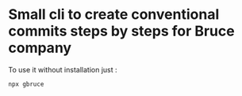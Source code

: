 # Small cli to create conventional commits steps by steps for Bruce company

To use it without installation just : 
```
npx gbruce
```
